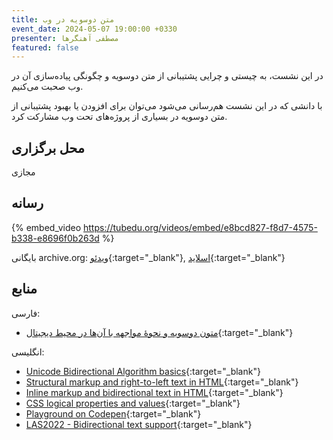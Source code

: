 ```yaml
---
title: متن دوسویه در وب
event_date: 2024-05-07 19:00:00 +0330
presenter: مصطفی آهنگرها
featured: false
---
```


در این نشست، به چیستی و چرایی پشتیبانی از متن دوسویه
و چگونگی پیاده‌سازی آن در وب صحبت می‌کنیم.

با دانشی که در این نشست هم‌رسانی می‌شود می‌توان برای افزودن یا بهبود پشتیبانی از متن دوسویه در بسیاری از پروژه‌های تحت وب مشارکت کرد.

## محل برگزاری

مجازی

## رسانه

{% embed_video https://tubedu.org/videos/embed/e8bcd827-f8d7-4575-b338-e8696f0b263d %}

بایگانی archive.org:
[ویدئو](https://archive.org/details/dona-04){:target="_blank"},
[اسلاید](https://archive.org/download/dona-04/bidi-presentation%20-%20dona-14030218.pdf){:target="_blank"}


## منابع

فارسی:
- [متون دوسویه و نحوۀ مواجهه با آن‌ها در محیط دیجیتال](https://fontamin.com/%d9%85%d8%aa%d9%88%d9%86-%d8%af%d9%88%d8%b3%d9%88%db%8c%d9%87/){:target="_blank"}

انگلیسی:
- [Unicode Bidirectional Algorithm basics](https://www.w3.org/International/articles/inline-bidi-markup/uba-basics){:target="_blank"}
- [Structural markup and right-to-left text in HTML](https://www.w3.org/International/questions/qa-html-dir){:target="_blank"}
- [Inline markup and bidirectional text in HTML](https://www.w3.org/International/articles/inline-bidi-markup/){:target="_blank"}
- [CSS logical properties and values](https://developer.mozilla.org/en-US/docs/Web/CSS/CSS_logical_properties_and_values){:target="_blank"}
- [Playground on Codepen](https://codepen.io/ahangarha/pen/RwLaxpp){:target="_blank"}
- [LAS2022 - Bidirectional text support](https://conf.linuxappsummit.org/event/4/contributions/99/){:target="_blank"}
